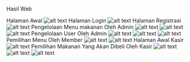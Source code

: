 Hasil Web

Halaman Awal
![alt text](https://github.com/ArdiArya/Tugas-Akhir/blob/master/Screenshot%20(15).png)
Halaman Login
![alt text](https://github.com/ArdiArya/Tugas-Akhir/blob/master/Screenshot%20(16).png)
Halaman Registrasi
![alt text](https://github.com/ArdiArya/Tugas-Akhir/blob/master/Screenshot%20(25).png)
Pengelolaan Menu makanan Oleh Admin
![alt text](https://github.com/ArdiArya/Tugas-Akhir/blob/master/Screenshot%20(27).png)
![alt text](https://github.com/ArdiArya/Tugas-Akhir/blob/master/Screenshot%20(17).png)
![alt text](https://github.com/ArdiArya/Tugas-Akhir/blob/master/Screenshot%20(26).png)
Pengelolaan User Oleh Admin
![alt text](https://github.com/ArdiArya/Tugas-Akhir/blob/master/Screenshot%20(28).png)
![alt text](https://github.com/ArdiArya/Tugas-Akhir/blob/master/Screenshot%20(18).png)
![alt text](https://github.com/ArdiArya/Tugas-Akhir/blob/master/Screenshot%20(29).png)
Pemilihan Menu Oleh Member
![alt text](https://github.com/ArdiArya/Tugas-Akhir/blob/master/Screenshot%20(19).png)
![alt text](https://github.com/ArdiArya/Tugas-Akhir/blob/master/Screenshot%20(20).png)
Halaman Awal Kasir
![alt text](https://github.com/ArdiArya/Tugas-Akhir/blob/master/Screenshot%20(21).png)
Pemilihan Makanan Yang Akan Dibeli Oleh Kasir
![alt text](https://github.com/ArdiArya/Tugas-Akhir/blob/master/Screenshot%20(22).png)
![alt text](https://github.com/ArdiArya/Tugas-Akhir/blob/master/Screenshot%20(23).png)
![alt text](https://github.com/ArdiArya/Tugas-Akhir/blob/master/Screenshot%20(24).png)
